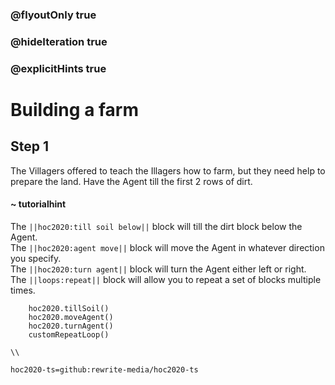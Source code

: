 ### @flyoutOnly true
### @hideIteration true
### @explicitHints true

# Building a farm

## Step 1
The Villagers offered to teach the Illagers how to farm, but they need help to prepare the land. Have the Agent till the first 2 rows of dirt.

#### ~ tutorialhint 
The ``||hoc2020:till soil below||`` block will till the dirt block below the Agent.  
The ``||hoc2020:agent move||`` block will move the Agent in whatever direction you specify.  
The ``||hoc2020:turn agent||`` block will turn the Agent either left or right.  
The ``||loops:repeat||`` block will allow you to repeat a set of blocks multiple times.

```ghost
    hoc2020.tillSoil()
    hoc2020.moveAgent()
    hoc2020.turnAgent()  
    customRepeatLoop()   
```
```template
\\
```
```package
hoc2020-ts=github:rewrite-media/hoc2020-ts
```